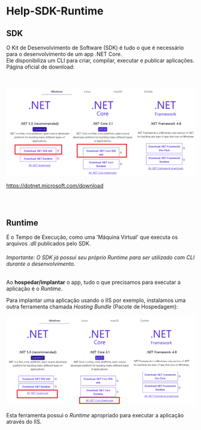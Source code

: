 # Help-SDK-Runtime

## SDK
O Kit de Desenvolvimento de Software (SDK) é tudo o que é necessário para o desenvolvimento de um app .NET Core.   
Ele disponibiliza um CLI para criar, compilar, executar e publicar aplicações.  
Página oficial de download:  

<br>

![alt text](images/00.png?raw=true=250x250 "Title")  

<https://dotnet.microsoft.com/download>

<br>
<br>

## Runtime 
É o Tempo de Execução, como uma 'Máquina Virtual' que executa os arquivos _.dll_ publicados pelo SDK.  

###### Importante: O SDK já possui seu próprio _Runtime_ para ser utilizado com CLI durante o desenvolvimento.

Ao **hospedar/implantar** o app, tudo o que precisamos para executar a aplicação é o _Runtime_. 

Para implantar uma aplicação usando o IIS por exemplo, instalamos uma outra ferramenta chamada _Hosting Bundle_ (Pacote de Hospedagem):


![alt text](images/01.png?raw=true=250x250 "Title")  


Esta ferramenta possui o _Runtime_ apropriado para executar a aplicação através do IIS.
